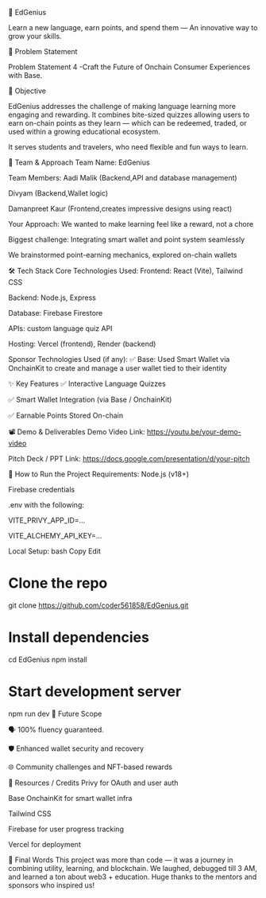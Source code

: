 🚀 EdGenius

Learn a new language, earn points, and spend them — An innovative way to grow your skills.

📌 Problem Statement

Problem Statement 4 -Craft the Future of Onchain Consumer Experiences with Base.

🎯 Objective

EdGenius addresses the challenge of making language learning more engaging and rewarding. It combines bite-sized quizzes allowing users to earn on-chain points as they learn — which can be redeemed, traded, or used within a growing educational ecosystem.

It serves students and travelers, who need flexible and fun ways to learn.

🧠 Team & Approach
Team Name:
EdGenius

Team Members:
Aadi Malik (Backend,API and database management)

Divyam (Backend,Wallet logic)

Damanpreet Kaur (Frontend,creates impressive designs using react)

Your Approach:
We wanted to make learning feel like a reward, not a chore

Biggest challenge: Integrating smart wallet and point system seamlessly

We brainstormed point-earning mechanics, explored on-chain wallets


🛠️ Tech Stack
Core Technologies Used:
Frontend: React (Vite), Tailwind CSS

Backend: Node.js, Express

Database: Firebase Firestore

APIs: custom language quiz API

Hosting: Vercel (frontend), Render (backend)

Sponsor Technologies Used (if any):
✅ Base: Used Smart Wallet via OnchainKit to create and manage a user wallet tied to their identity

✨ Key Features
✅ Interactive Language Quizzes

✅ Smart Wallet Integration (via Base / OnchainKit)

✅ Earnable Points Stored On-chain

📽️ Demo & Deliverables
Demo Video Link: https://youtu.be/your-demo-video

Pitch Deck / PPT Link: https://docs.google.com/presentation/d/your-pitch



🧪 How to Run the Project
Requirements:
Node.js (v18+)

Firebase credentials

.env with the following:

VITE_PRIVY_APP_ID=...

VITE_ALCHEMY_API_KEY=...


Local Setup:
bash
Copy
Edit
# Clone the repo
git clone https://github.com/coder561858/EdGenius.git

# Install dependencies
cd EdGenius
npm install

# Start development server
npm run dev
🧬 Future Scope

🗣️ 100% fluency guaranteed.

🛡️ Enhanced wallet security and recovery

🌐 Community challenges and NFT-based rewards



📎 Resources / Credits
Privy for OAuth and user auth

Base OnchainKit for smart wallet infra

Tailwind CSS

Firebase for user progress tracking

Vercel for deployment

🏁 Final Words
This project was more than code — it was a journey in combining utility, learning, and blockchain. We laughed, debugged till 3 AM, and learned a ton about web3 + education. Huge thanks to the mentors and sponsors who inspired us!
